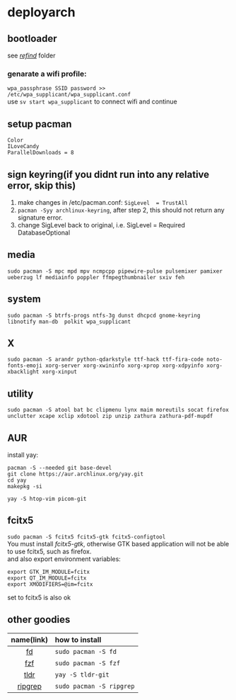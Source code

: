 # deployarch

## bootloader
see [*refind*](https://github.com/0n3W4y7ick3t/deployLinux/tree/main/refind) folder

### genarate a wifi profile:
`wpa_passphrase SSID password >> /etc/wpa_supplicant/wpa_supplicant.conf` \
use `sv start wpa_supplicant` to connect wifi and continue

## setup pacman
```
Color
ILoveCandy
ParallelDownloads = 8
```

## sign keyring(if you didnt run into any relative error, skip this)
1. make changes in /etc/pacman.conf: `SigLevel  = TrustAll`
2. `pacman -Syy archlinux-keyring`, after step 2, this should not return any signature error.
3. change SigLevel back to original, i.e. SigLevel = Required DatabaseOptional


## media
```
sudo pacman -S mpc mpd mpv ncmpcpp pipewire-pulse pulsemixer pamixer ueberzug lf mediainfo poppler ffmpegthumbnailer sxiv feh
```
## system
```
sudo pacman -S btrfs-progs ntfs-3g dunst dhcpcd gnome-keyring libnotify man-db  polkit wpa_supplicant
```

## X
```
sudo pacman -S arandr python-qdarkstyle ttf-hack ttf-fira-code noto-fonts-emoji xorg-server xorg-xwininfo xorg-xprop xorg-xdpyinfo xorg-xbacklight xorg-xinput
```

## utility
```
sudo pacman -S atool bat bc clipmenu lynx maim moreutils socat firefox unclutter xcape xclip xdotool zip unzip zathura zathura-pdf-mupdf
```
## AUR
install yay:
```
pacman -S --needed git base-devel
git clone https://aur.archlinux.org/yay.git
cd yay
makepkg -si
```
`yay -S htop-vim picom-git`

## fcitx5
`sudo pacman -S fcitx5 fcitx5-gtk fcitx5-configtool` \
You must install *fcitx5-gtk*, otherwise GTK based application will not be able to use fcitx5, such as firefox. \
and also export environment variables:
```
export GTK_IM_MODULE=fcitx
export QT_IM_MODULE=fcitx
export XMODIFIERS=@im=fcitx
```
set to fcitx5 is also ok

## other goodies
| name(link)                                                    | how to install                                      |
| :---:                                                         | :---                                                |
| [fd](https://github.com/sharkdp/fd)                           | `sudo pacman -S fd`                                 |
| [fzf](https://github.com/junegunn/fzf)                        | `sudo pacman -S fzf`                                |
| [tldr](https://github.com/tldr-pages/tldr)                    | `yay -S tldr-git`                                   |
| [ripgrep](https://github.com/BurntSushi/ripgrep)              | `sudo pacman -S ripgrep`                            |
